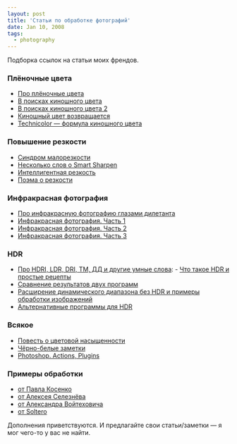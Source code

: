 ```yaml
---
layout: post
title: 'Статьи по обработке фотографий'
date: Jan 10, 2008
tags:
  - photography
---
```


Подборка ссылок на статьи моих френдов.

### Плёночные цвета

- [Про плёночные цвета](http://pavel-kosenko.livejournal.com/10738.html)
- [В поисках киношного цвета](http://pavel-kosenko.livejournal.com/16449.html)
- [В поисках киношного цвета 2](http://pavel-kosenko.livejournal.com/16752.html)
- [Киношный цвет возвращается](http://pavel-kosenko.livejournal.com/16983.html)
- [Technicolor — формула киношного цвета](http://pavel-kosenko.livejournal.com/18754.html)

### Повышение резкости

- [Синдром малорезкости](http://pavel-kosenko.livejournal.com/3319.html)
- [Несколько слов о Smart Sharpen](http://pavel-kosenko.livejournal.com/6386.html)
- [Интеллигентная резкость](http://pavel-kosenko.livejournal.com/9147.html)
- [Поэма о резкости](http://blyg.livejournal.com/55917.html)

### Инфракрасная фотография

- [Про инфракрасную фотографию глазами дилетанта](http://markpon.livejournal.com/45937.html)
- [Инфракрасная фотография. Часть 1](http://blyg.livejournal.com/21332.html)
- [Инфракрасная фотография. Часть 2](http://blyg.livejournal.com/21063.html)
- [Инфракрасная фотография. Часть 3](http://blyg.livejournal.com/25015.html)

### HDR

- [Про HDRI, LDR, DRI, TM, ДД и другие умные слова](http://blyg.livejournal.com/36331.html): - [Что такое HDR и простые рецепты](http://blyg.livejournal.com/22444.html)
- [Сравнение результатов двух программ](http://blyg.livejournal.com/35417.html)
- [Расширение динамического диапазона без HDR и примеры обработки изображений](http://blyg.livejournal.com/35624.html)
- [Альтернативные программы для HDR](http://blyg.livejournal.com/35964.html)

### Всякое

- [Повесть о цветовой насыщенности](http://blyg.livejournal.com/55034.html)
- [Чёрно-белые заметки](http://blyg.livejournal.com/60015.html)
- [Photoshop. Actions, Plugins](http://ardmi.livejournal.com/132486.html)

### Примеры обработки

- [от Павла Косенко](http://pavel-kosenko.livejournal.com/tag/обработка)
- [от Алексея Селезнёва](http://seleznev.livejournal.com/tag/примеры)
- [от Александра Войтеховича](http://blyg.livejournal.com/43139.html)
- [от Soltero](http://soltero.livejournal.com/69532.html)

Дополнения приветствуются. И предлагайте свои статьи/заметки — я мог чего-то у вас не найти.
